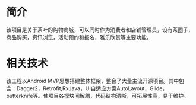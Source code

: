 # 简介 #
该项目是关于茶叶的购物商城，可以同时作为消费者和店铺管理员，设有茶圈子，商品购买，资讯浏览，活动预约和报名，雅乐欣赏等主要功能。

# 相关技术 #

该工程以Android MVP思想搭建整体框架，整合了大量主流开源项目。其中包含：Dagger2，Retrofit,RxJava，UI自适应方案AutoLayout，Glide，butterknife等。使项目各模块间解耦，代码结构清晰，可拓展性高，易于维护。